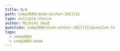 ```yaml
---
title: N/A
path: comp2804/exam-winter-2017/21
type: multiple-choice
author: Michiel Smid
question: comp2804/exam-winter-2017/21/question.ts
tags:
  - comp2804
  - comp2804-exam
---
```

